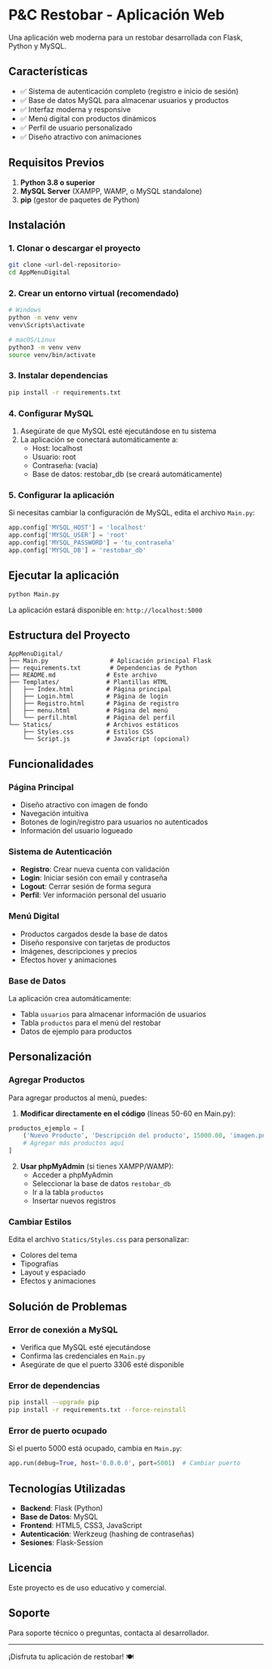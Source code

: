 # P&C Restobar - Aplicación Web

Una aplicación web moderna para un restobar desarrollada con Flask, Python y MySQL.

## Características

- ✅ Sistema de autenticación completo (registro e inicio de sesión)
- ✅ Base de datos MySQL para almacenar usuarios y productos
- ✅ Interfaz moderna y responsive
- ✅ Menú digital con productos dinámicos
- ✅ Perfil de usuario personalizado
- ✅ Diseño atractivo con animaciones

## Requisitos Previos

1. **Python 3.8 o superior**
2. **MySQL Server** (XAMPP, WAMP, o MySQL standalone)
3. **pip** (gestor de paquetes de Python)

## Instalación

### 1. Clonar o descargar el proyecto

```bash
git clone <url-del-repositorio>
cd AppMenuDigital
```

### 2. Crear un entorno virtual (recomendado)

```bash
# Windows
python -m venv venv
venv\Scripts\activate

# macOS/Linux
python3 -m venv venv
source venv/bin/activate
```

### 3. Instalar dependencias

```bash
pip install -r requirements.txt
```

### 4. Configurar MySQL

1. Asegúrate de que MySQL esté ejecutándose en tu sistema
2. La aplicación se conectará automáticamente a:
   - Host: localhost
   - Usuario: root
   - Contraseña: (vacía)
   - Base de datos: restobar_db (se creará automáticamente)

### 5. Configurar la aplicación

Si necesitas cambiar la configuración de MySQL, edita el archivo `Main.py`:

```python
app.config['MYSQL_HOST'] = 'localhost'
app.config['MYSQL_USER'] = 'root'
app.config['MYSQL_PASSWORD'] = 'tu_contraseña'
app.config['MYSQL_DB'] = 'restobar_db'
```

## Ejecutar la aplicación

```bash
python Main.py
```

La aplicación estará disponible en: `http://localhost:5000`

## Estructura del Proyecto

```
AppMenuDigital/
├── Main.py                 # Aplicación principal Flask
├── requirements.txt        # Dependencias de Python
├── README.md              # Este archivo
├── Templates/             # Plantillas HTML
│   ├── Index.html         # Página principal
│   ├── Login.html         # Página de login
│   ├── Registro.html      # Página de registro
│   ├── menu.html          # Página del menú
│   └── perfil.html        # Página del perfil
└── Statics/               # Archivos estáticos
    ├── Styles.css         # Estilos CSS
    └── Script.js          # JavaScript (opcional)
```

## Funcionalidades

### Página Principal
- Diseño atractivo con imagen de fondo
- Navegación intuitiva
- Botones de login/registro para usuarios no autenticados
- Información del usuario logueado

### Sistema de Autenticación
- **Registro**: Crear nueva cuenta con validación
- **Login**: Iniciar sesión con email y contraseña
- **Logout**: Cerrar sesión de forma segura
- **Perfil**: Ver información personal del usuario

### Menú Digital
- Productos cargados desde la base de datos
- Diseño responsive con tarjetas de productos
- Imágenes, descripciones y precios
- Efectos hover y animaciones

### Base de Datos
La aplicación crea automáticamente:
- Tabla `usuarios` para almacenar información de usuarios
- Tabla `productos` para el menú del restobar
- Datos de ejemplo para productos

## Personalización

### Agregar Productos
Para agregar productos al menú, puedes:

1. **Modificar directamente en el código** (líneas 50-60 en Main.py):
```python
productos_ejemplo = [
    ('Nuevo Producto', 'Descripción del producto', 15000.00, 'imagen.png', 'categoria'),
    # Agregar más productos aquí
]
```

2. **Usar phpMyAdmin** (si tienes XAMPP/WAMP):
   - Acceder a phpMyAdmin
   - Seleccionar la base de datos `restobar_db`
   - Ir a la tabla `productos`
   - Insertar nuevos registros

### Cambiar Estilos
Edita el archivo `Statics/Styles.css` para personalizar:
- Colores del tema
- Tipografías
- Layout y espaciado
- Efectos y animaciones

## Solución de Problemas

### Error de conexión a MySQL
- Verifica que MySQL esté ejecutándose
- Confirma las credenciales en `Main.py`
- Asegúrate de que el puerto 3306 esté disponible

### Error de dependencias
```bash
pip install --upgrade pip
pip install -r requirements.txt --force-reinstall
```

### Error de puerto ocupado
Si el puerto 5000 está ocupado, cambia en `Main.py`:
```python
app.run(debug=True, host='0.0.0.0', port=5001)  # Cambiar puerto
```

## Tecnologías Utilizadas

- **Backend**: Flask (Python)
- **Base de Datos**: MySQL
- **Frontend**: HTML5, CSS3, JavaScript
- **Autenticación**: Werkzeug (hashing de contraseñas)
- **Sesiones**: Flask-Session

## Licencia

Este proyecto es de uso educativo y comercial.

## Soporte

Para soporte técnico o preguntas, contacta al desarrollador.

---

¡Disfruta tu aplicación de restobar! 🍽️ 